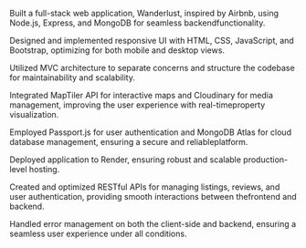 Built a full-stack web application, Wanderlust, inspired by Airbnb, using Node.js, Express, and MongoDB for seamless backendfunctionality.

Designed and implemented responsive UI with HTML, CSS, JavaScript, and Bootstrap, optimizing for both mobile and desktop views.

Utilized MVC architecture to separate concerns and structure the codebase for maintainability and scalability.

Integrated MapTiler API for interactive maps and Cloudinary for media management, improving the user experience with real-timeproperty visualization.

Employed Passport.js for user authentication and MongoDB Atlas for cloud database management, ensuring a secure and reliableplatform.

Deployed application to Render, ensuring robust and scalable production-level hosting.

Created and optimized RESTful APIs for managing listings, reviews, and user authentication, providing smooth interactions between thefrontend and backend.

Handled error management on both the client-side and backend, ensuring a seamless user experience under all conditions.
